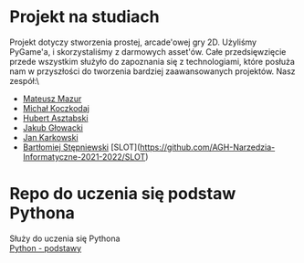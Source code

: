 # Projekt na studiach
Projekt dotyczy stworzenia prostej, arcade'owej gry 2D. Użyliśmy PyGame'a, i skorzystaliśmy z darmowych asset'ów. Całe przedsięwzięcie przede wszystkim służyło do zapoznania się z technologiami, które posłuża nam w przyszłości do tworzenia bardziej zaawansowanych projektów. Nasz zespół:\
* [Mateusz Mazur](https://mzsuetam.github.io/)
* [Michał Koczkodaj](https://mkoczkodaj.github.io)
* [Hubert Asztabski](https://sztaba.github.io)
* [Jakub Głowacki](https://jakubg-git.github.io/)
* [Jan Karkowski](https://jankrk.github.io/)
* [Bartłomiej Stępniewski](https://beto4444.github.io/)
\[SLOT](https://github.com/AGH-Narzedzia-Informatyczne-2021-2022/SLOT)
# Repo do uczenia się podstaw Pythona
Służy do uczenia się Pythona\
[Python - podstawy](https://github.com/Sztaba/PythonPodstawy)
